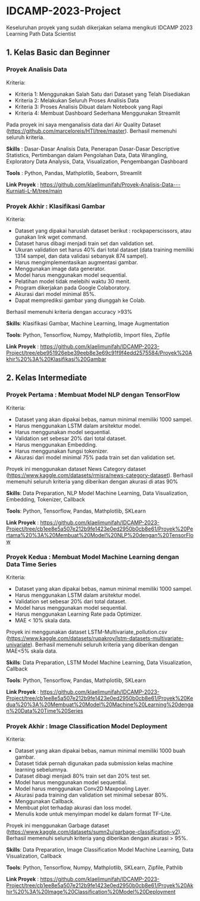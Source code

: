 # IDCAMP-2023-Project
Keseluruhan proyek yang sudah dikerjakan selama mengikuti IDCAMP 2023 Learning Path Data Scientist

## 1. Kelas Basic dan Beginner
### Proyek Analisis Data
Kriteria:
- Kriteria 1: Menggunakan Salah Satu dari Dataset yang Telah Disediakan
- Kriteria 2: Melakukan Seluruh Proses Analisis Data
- Kriteria 3: Proses Analisis Dibuat dalam Notebook yang Rapi
- Kriteria 4: Membuat Dashboard Sederhana Menggunakan Streamlit
     
Pada proyek ini saya menganalisis data dari Air Quality Dataset (https://github.com/marceloreis/HTI/tree/master). Berhasil memenuhi seluruh kriteria.

**Skills** : Dasar-Dasar Analisis Data, Penerapan Dasar-Dasar Descriptive Statistics, Pertimbangan dalam Pengolahan Data, Data Wrangling, Exploratory Data Analysis, Data, Visualization, Pengembangan Dashboard
     
**Tools** : Python, Pandas, Mathplotlib, Seaborn, Streamlit
     
**Link Proyek** : https://github.com/klaelimunifah/Proyek-Analisis-Data---Kurniati-L-M/tree/main

### Proyek Akhir : Klasifikasi Gambar
Kriteria: 
- Dataset yang dipakai haruslah dataset berikut : rockpaperscissors, atau gunakan link wget command.
- Dataset harus dibagi menjadi train set dan validation set.
- Ukuran validation set harus 40% dari total dataset (data training memiliki 1314 sampel, dan data validasi sebanyak 874 sampel).
- Harus mengimplementasikan augmentasi gambar.
- Menggunakan image data generator.
- Model harus menggunakan model sequential.
- Pelatihan model tidak melebihi waktu 30 menit.
- Program dikerjakan pada Google Colaboratory.
- Akurasi dari model minimal 85%.
- Dapat memprediksi gambar yang diunggah ke Colab.

Berhasil memenuhi kriteria dengan accuracy >93%

**Skills**: Klasifikasi Gambar, Machine Learning, Image Augmentation

**Tools**: Python, Tensorflow, Numpy, Mathplotlib, Import files, Zipfile

**Link Proyek** : https://github.com/klaelimunifah/IDCAMP-2023-Project/tree/ebe951926ebe39eeb8e3e69c91f9f4edd2575584/Proyek%20Akhir%20%3A%20Klasifikasi%20Gambar
   
## 2. Kelas Intermediate
### Proyek Pertama : Membuat Model NLP dengan TensorFlow
Kriteria:
- Dataset yang akan dipakai bebas, namun minimal memiliki 1000 sampel.
- Harus menggunakan LSTM dalam arsitektur model.
- Harus menggunakan model sequential.
- Validation set sebesar 20% dari total dataset.
- Harus menggunakan Embedding.
- Harus menggunakan fungsi tokenizer.
- Akurasi dari model minimal 75% pada train set dan validation set.
  
Proyek ini menggunakan dataset News Category dataset (https://www.kaggle.com/datasets/rmisra/news-category-dataset). Berhasil memenuhi seluruh kriteria yang diberikan dengan akurasi di atas 90%

**Skills**: Data Preparation, NLP Model Machine Learning, Data Visualization, Embedding, Tokenizer, Callback 

**Tools**: Python, Tensorflow, Pandas, Mathplotlib, SKLearn

**Link Proyek** : https://github.com/klaelimunifah/IDCAMP-2023-Project/tree/cb1ee8e5a507e212b9fe1423e0ed2950b0cb8e61/Proyek%20Pertama%20%3A%20Membuat%20Model%20NLP%20dengan%20TensorFlow

### Proyek Kedua : Membuat Model Machine Learning dengan Data Time Series
Kriteria:
- Dataset yang akan dipakai bebas, namun minimal memiliki 1000 sampel.
- Harus menggunakan LSTM dalam arsitektur model.
- Validation set sebesar 20% dari total dataset.
- Model harus menggunakan model sequential.
- Harus menggunakan Learning Rate pada Optimizer.
- MAE < 10% skala data.

Proyek ini menggunakan dataset LSTM-Multivariate_pollution.csv (https://www.kaggle.com/datasets/rupakroy/lstm-datasets-multivariate-univariate). Berhasil memenuhi seluruh kriteria yang diberikan dengan MAE<5% skala data.

**Skills**: Data Preparation, LSTM Model Machine Learning, Data Visualization, Callback

**Tools**: Python, Tensorflow, Pandas, Mathplotlib, SKLearn

**Link Proyek** : https://github.com/klaelimunifah/IDCAMP-2023-Project/tree/cb1ee8e5a507e212b9fe1423e0ed2950b0cb8e61/Proyek%20Kedua%20%3A%20Membuat%20Model%20Machine%20Learning%20dengan%20Data%20Time%20Series

### Proyek Akhir : Image Classification Model Deployment
Kriteria:
- Dataset yang akan dipakai bebas, namun minimal memiliki 1000 buah gambar.
- Dataset tidak pernah digunakan pada submission kelas machine learning sebelumnya.
- Dataset dibagi menjadi 80% train set dan 20% test set.
- Model harus menggunakan model sequential.
- Model harus menggunakan Conv2D Maxpooling Layer.
- Akurasi pada training dan validation set minimal sebesar 80%.
- Menggunakan Callback.
- Membuat plot terhadap akurasi dan loss model.
- Menulis kode untuk menyimpan model ke dalam format TF-Lite.

Proyek ini menggunakan Garbage dataset (https://www.kaggle.com/datasets/sumn2u/garbage-classification-v2). Berhasil memenuhi seluruh kriteria yang diberikan dengan akurasi > 95%.

**Skills**: Data Preparation, Image Classification Model Machine Learning, Data Visualization, Callback

**Tools**: Python, Tensorflow, Numpy, Mathplotlib, SKLearn, Zipfile, Pathlib

**Link Proyek** : https://github.com/klaelimunifah/IDCAMP-2023-Project/tree/cb1ee8e5a507e212b9fe1423e0ed2950b0cb8e61/Proyek%20Akhir%20%3A%20Image%20Classification%20Model%20Deployment
